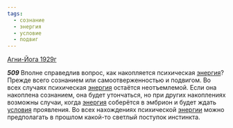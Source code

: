 ```yaml
---
tags:
  - сознание
  - энергия
  - условие
  - подвиг
---
```


[Агни-Йога 1929г](/agni/1929)

___509___
Вполне справедлив вопрос, как накопляется психическая [энергия](/tag/#энергия)? Прежде всего сознанием или самоотверженностью и подвигом. Во всех случаях психическая [энергия](/tag/#энергия) остаётся неотъемлемой. Если она накоплена сознанием, она будет утончаться, но при других накоплениях возможны случаи, когда [энергия](/tag/#энергия) соберётся в эмбрион и будет ждать [условия](/tag/#условие) проявления. Во всех нахождениях психической [энергии](/tag/#энергия) можно предполагать в прошлом какой-то светлый поступок инстинкта.